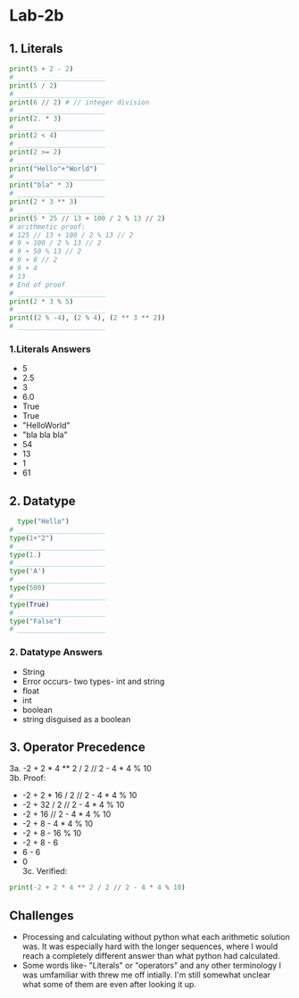 # Lab-2b
## 1. Literals
```Python
print(5 + 2 - 2)
# ______________________
print(5 / 2)
# ______________________
print(6 // 2) # // integer division
# ______________________
print(2. * 3)
# ______________________
print(2 < 4)
# ______________________
print(2 >= 2)
# ______________________
print("Hello"+"World")
# ______________________
print("bla" * 3)
# ______________________
print(2 * 3 ** 3)
# ______________________
print(5 * 25 // 13 + 100 / 2 % 13 // 2)
# arithmetic proof:
# 125 // 13 + 100 / 2 % 13 // 2
# 9 + 100 / 2 % 13 // 2
# 9 + 50 % 13 // 2
# 9 + 8 // 2
# 9 + 4
# 13
# End of proof
# ______________________
print(2 * 3 % 5)
# ______________________
print((2 % -4), (2 % 4), (2 ** 3 ** 2))
# ______________________
```
### 1.Literals Answers
* 5
* 2.5
* 3
* 6.0
* True
* True
* "HelloWorld"
* "bla bla bla"
* 54
* 13
* 1
* 61
## 2. Datatype
```python
  type("Hello")
# ______________________
type(1+"2")
# ______________________
type(1.)
# ______________________
type('A')
# ______________________
type(500)
# ______________________
type(True)
# ______________________
type("False")
# ______________________
```
### 2. Datatype Answers
* String
* Error occurs- two types- int and string
* float
* int
* boolean
* string disguised as a boolean

## 3. Operator Precedence
3a. -2 + 2 * 4 ** 2 / 2 // 2 - 4 * 4 % 10   
3b. Proof:   
* -2 + 2 * 16 / 2 // 2 - 4 * 4 % 10
* -2 + 32 / 2 // 2 - 4 * 4 % 10
* -2 + 16 // 2 - 4 * 4 % 10
* -2 + 8 - 4 * 4 % 10
* -2 + 8 - 16 % 10
* -2 + 8 - 6
* 6 - 6
* 0   
3c. Verified:   
```Python
print(-2 + 2 * 4 ** 2 / 2 // 2 - 4 * 4 % 10)
```
## Challenges 
* Processing and calculating without python what each arithmetic solution was. It was especially hard with the longer sequences, where I would reach a completely different answer than what python had calculated.
* Some words like- "Literals" or "operators" and any other terminology I was umfamiliar with threw me off intially. I'm still somewhat unclear what some of them are even after looking it up.

